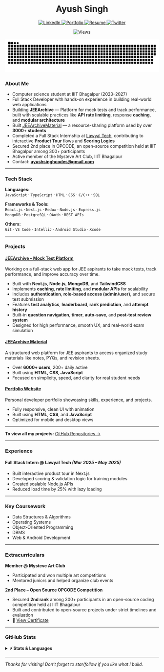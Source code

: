 <h1 align="center">Ayush Singh</h1>

<p align="center">
  <a href="https://www.linkedin.com/in/ayushsinghiiit" target="_blank">
    <img height="30" src="https://img.shields.io/badge/LinkedIn-1E90FF?style=for-the-badge&logoColor=white" alt="LinkedIn" />
  </a>
  <a href="https://ayush-singh-portfolio.vercel.app" target="_blank">
    <img height="30" src="https://img.shields.io/badge/Portfolio-FFA07A?style=for-the-badge&logoColor=white" alt="Portfolio" />
  </a>
  <a href="https://drive.google.com/file/d/1cEoT6yXxU3IpbiB26AQABTlKGTDB99GQ/view?usp=sharing" target="_blank">
    <img height="30" src="https://img.shields.io/badge/Resume-FFA07A?style=for-the-badge&logoColor=white" alt="Resume" />
  </a>
  <a href="https://x.com/ayushcodes_" target="_blank">
    <img height="30" src="https://img.shields.io/badge/Twitter-1E90FF?style=for-the-badge&logoColor=white" alt="Twitter" />
  </a>
</p>

<p align="center">
  <img height="30" src="https://komarev.com/ghpvc/?username=ayushcodes0&label=Views&style=for-the-badge&color=FFA07A" alt="Views" />
</p>

<p align="center"><img src="https://raw.githubusercontent.com/AkashRajpurohit/AkashRajpurohit/master/assets/github-snake-dark.svg" /></p>

### About Me

- Computer science student at IIIT Bhagalpur (2023–2027)
- Full Stack Developer with hands-on experience in building real-world web applications
- Building **JEEArchive** — Platform for mock tests and track performance, built with scalable practices like **API rate limiting**, response **caching**, and **modular architecture**
- Built [JEEArchiveMaterial](https://github.com/ayushcodes0/jeearchivematerial) — a resource-sharing platform used by over **3000+ students**
- Completed a Full Stack Internship at [Lawyal Tech](https://lawyaltech.org/), contributing to interactive **Product Tour** flows and **Scoring Logics**
- Secured 2nd place in OPCODE, an open-source competition held at IIIT Bhagalpur among 300+ participants
- Active member of the Mysteve Art Club, IIIT Bhagalpur
- Contact: **ayushsinghcodes@gmail.com**

---

### Tech Stack

**Languages:**  
`JavaScript` · `TypeScript` · `HTML` · `CSS` · `C/C++` · `SQL`

**Frameworks & Tools:**  
`React.js` · `Next.js` · `Redux` · `Node.js` · `Express.js`  
`MongoDB` · `PostgreSQL` · `OAuth` · `REST APIs`

**Others:**  
`Git` · `VS Code` · `IntelliJ` · `Android Studio` · `Xcode`

---

### Projects

#### [JEEArchive – Mock Test Platform](https://jeearchive.vercel.app)  
Working on a full-stack web app for JEE aspirants to take mock tests, track performance, and improve accuracy over time.  
- Built with **Next.js**, **Node.js**, **MongoDB**, and **TailwindCSS**  
- Implements **caching**, **rate limiting**, and **modular APIs** for scalability  
- Includes **authentication**, **role-based access (admin/user)**, and secure test submission  
- Features **test analytics**, **leaderboard**, **rank prediction**, and **attempt history**  
- Built-in **question navigation**, **timer**, **auto-save**, and **post-test review system**  
- Designed for high performance, smooth UX, and real-world exam simulation

#### [JEEArchive Material](https://github.com/ayushcodes0/jeearchivematerial)
A structured web platform for JEE aspirants to access organized study materials like notes, PYQs, and revision sheets.
- Over **6000+ users**, 200+ daily active
- Built using **HTML, CSS, JavaScript**
- Focused on simplicity, speed, and clarity for real student needs



#### [Portfolio Website](https://github.com/ayushcodes0/Portfolio)
Personal developer portfolio showcasing skills, experience, and projects.
- Fully responsive, clean UI with animation
- Built using **HTML**, **CSS**, and **JavaScript**
- Optimized for mobile and desktop views

---

**To view all my projects:** [GitHub Repositories →](https://github.com/ayushcodes0?tab=repositories)


---

### Experience

#### Full Stack Intern @ Lawyal Tech *(Mar 2025 – May 2025)*  
- Built interactive product tour in Next.js  
- Developed scoring & validation logic for training modules  
- Created scalable Node.js APIs  
- Reduced load time by 25% with lazy loading

---

### Key Coursework

- Data Structures & Algorithms  
- Operating Systems  
- Object-Oriented Programming  
- DBMS  
- Web & Android Development

---

### Extracurriculars

**Member @ Mysteve Art Club**  
- Participated and won multiple art competitions  
- Mentored juniors and helped organize club events

**2nd Place – Open Source OPCODE Competition**  
- Secured **2nd rank** among 300+ participants in an open-source coding competition held at IIIT Bhagalpur  
- Built and contributed to open-source projects under strict timelines and evaluation  
- 📄 [View Certificate](https://drive.google.com/file/d/1Nhnl0QQG_ZIBwekf6_KmP7qJ86mlpMWI/view?usp=sharing)

---

### GitHub Stats

<details>
  <summary><b>⚡ Stats & Languages</b></summary>
  <br />
  <img height="170" src="https://github-readme-stats.vercel.app/api?username=ayushcodes0&show_icons=true&theme=radical&rank_icon=percentile&hide_border=true" />
  <img height="170" src="https://github-readme-stats.vercel.app/api/top-langs/?username=ayushcodes0&layout=compact&langs_count=6&theme=radical&hide_border=true" />
</details>

---

*Thanks for visiting! Don’t forget to star/follow if you like what I build.*



